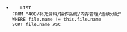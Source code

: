 *   
    ```dataview
	   LIST
	FROM "408/补充资料/操作系统/内存管理/连续分配"
	WHERE file.name != this.file.name
	SORT file.name ASC
    ```
